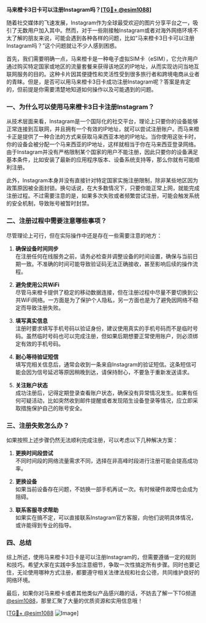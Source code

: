 **马来橙卡3日卡可以注册Instagram吗？[[TG💪+ @esim1088](https://t.me/s/esim1088)]**

随着社交媒体的飞速发展，Instagram作为全球最受欢迎的图片分享平台之一，吸引了无数用户加入其中。然而，对于一些刚接触Instagram或者对海外网络环境不太了解的朋友来说，可能会遇到各种各样的问题，比如“马来橙卡3日卡可以注册Instagram吗？”这个问题就让不少人感到困惑。

首先，我们需要明确一点，马来橙卡是一种电子虚拟SIM卡（eSIM），它允许用户通过购买特定国家或地区的流量套餐来获得该地区的IP地址，从而实现访问当地互联网服务的目的。这种卡片因其便捷性和灵活性受到很多旅行者和跨境电商从业者的青睐。但是，是否可以用马来橙卡3日卡成功注册Instagram呢？答案是肯定的，但前提是你需要清楚地知道如何操作以及可能遇到的问题。

### **一、为什么可以使用马来橙卡3日卡注册Instagram？**

从技术层面来看，Instagram是一个国际化的社交平台，理论上只要你的设备能够正常连接到互联网，并且拥有一个有效的IP地址，就可以尝试注册账户。而马来橙卡正是提供了一种合法的方式来获取马来西亚本地的IP地址。当你使用这张卡时，你的设备会被分配一个马来西亚的IP地址，这样就相当于你在马来西亚登录网络。由于Instagram并没有严格限制某个国家的用户不能注册，因此只要你的设备满足基本条件，比如安装了最新的应用程序版本、设备系统支持等，那么你就有可能顺利注册。

此外，Instagram本身并没有直接针对特定国家实施注册限制，除非某些地区因为政策原因被全面封锁。换句话说，在大多数情况下，只要你能正常上网，就能完成注册过程。不过需要注意的是，如果多次失败或者频繁尝试注册，可能会触发系统的安全机制，导致账号被暂时封禁。

### **二、注册过程中需要注意哪些事项？**

尽管理论上可行，但在实际操作中还是存在一些需要注意的地方：

1. **确保设备时间同步**  
   在注册任何在线服务之前，请务必检查并调整设备的时间设置，确保与当前日期一致。不准确的时间可能导致验证码无法正确接收，甚至影响后续的操作流程。

2. **避免使用公共WiFi**  
   尽管马来橙卡提供了稳定的移动数据连接，但在注册过程中尽量不要切换到公共WiFi网络。一方面是为了保护个人隐私，另一方面也是为了避免因网络不稳定而导致注册失败。

3. **填写真实信息**  
   注册时要求填写手机号码以验证身份，建议使用真实的手机号码而不是临时号码。虽然临时号码也可以完成注册，但如果后期想要正常使用账户，则必须绑定有效的手机号码。

4. **耐心等待验证短信**  
   填写完相关信息后，通常会收到一条来自Instagram的验证短信。这条短信可能会因为信号延迟等原因稍晚到达，请保持耐心，不要急于重新发送请求。

5. **关注账户状态**  
   成功注册后，记得定期登录查看账户状态，确保没有异常情况发生。如果有任何可疑活动，比如突然收到邮件提醒或者发现陌生设备登录等情况，应立即采取措施保护自己的账号安全。

### **三、注册失败怎么办？**

如果按照上述步骤仍然无法顺利完成注册，可以考虑以下几种解决方案：

1. **更换时间段尝试**  
   不同时间段的网络流量需求不同，选择在非高峰时段进行注册可能会提高成功率。

2. **更换设备**  
   如果当前设备存在问题，不妨换一部手机再试一次。有时候硬件故障也会成为阻碍。

3. **联系客服寻求帮助**  
   如果实在搞不定，可以直接联系Instagram官方客服，向他们说明具体情况，或许能得到专业的指导。

### **四、总结**

综上所述，使用马来橙卡3日卡是可以注册Instagram的，但需要遵循一定的规则和技巧。希望大家在实践中多加注意细节，争取一次性搞定所有步骤。同时也要记住，无论使用哪种方式注册，都要遵守相关法律法规和社会公德，共同维护良好的网络环境。

最后，如果你对马来橙卡或者其他类似产品感兴趣的话，不妨去了解一下TG频道[@esim1088](https://t.me/s/esim1088)，那里汇聚了大量的优质资源和实用信息哦！

[[TG💪+ @esim1088](https://t.me/s/esim1088) ![Image](https://i.postimg.cc/4NQfJmqS/Snipaste-2025-05-13-00-14-12.png)]